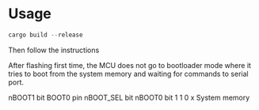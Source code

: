 # Usage

```rust
cargo build --release
```

Then follow the instructions

After flashing first time, the MCU does not go to bootloader mode where it tries to boot from the system memory and waiting for commands to serial port. 

nBOOT1 bit BOOT0 pin nBOOT_SEL bit nBOOT0 bit
  1           1         0              x           System memory

  